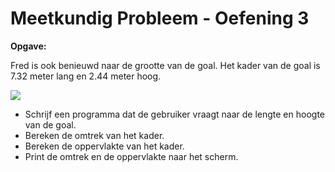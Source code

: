 # Meetkundig Probleem - Oefening 3

**Opgave:**

Fred is ook benieuwd naar de grootte van de goal. Het kader van de goal is 7.32 meter lang en 2.44 meter hoog. 

<img src="https://images.pexels.com/photos/149356/pexels-photo-149356.jpeg"/>

* Schrijf een programma dat de gebruiker vraagt naar de lengte en hoogte van de goal. 
* Bereken de omtrek van het kader. 
* Bereken de oppervlakte van het kader.
* Print de omtrek en de oppervlakte naar het scherm. 
